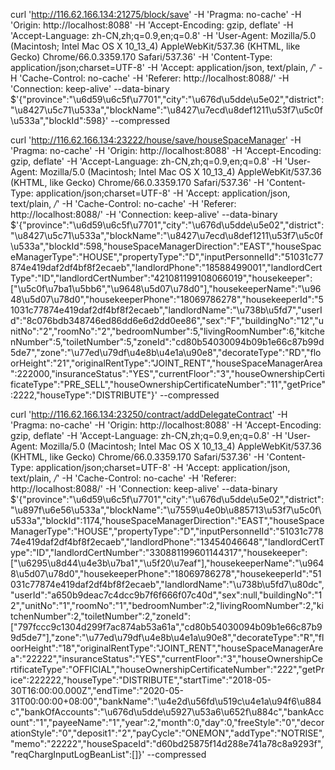 curl 'http://116.62.166.134:21275/block/save' -H 'Pragma: no-cache' -H 'Origin: http://localhost:8088' -H 'Accept-Encoding: gzip, deflate' -H 'Accept-Language: zh-CN,zh;q=0.9,en;q=0.8' -H 'User-Agent: Mozilla/5.0 (Macintosh; Intel Mac OS X 10_13_4) AppleWebKit/537.36 (KHTML, like Gecko) Chrome/66.0.3359.170 Safari/537.36' -H 'Content-Type: application/json;charset=UTF-8' -H 'Accept: application/json, text/plain, */*' -H 'Cache-Control: no-cache' -H 'Referer: http://localhost:8088/' -H 'Connection: keep-alive' --data-binary $'{"province":"\u6d59\u6c5f\u7701","city":"\u676d\u5dde\u5e02","district":"\u8427\u5c71\u533a","blockName":"\u8427\u7ecd\u8def1211\u53f7\u5c0f\u533a","blockId":598}' --compressed

curl 'http://116.62.166.134:23222/house/save/houseSpaceManager' -H 'Pragma: no-cache' -H 'Origin: http://localhost:8088' -H 'Accept-Encoding: gzip, deflate' -H 'Accept-Language: zh-CN,zh;q=0.9,en;q=0.8' -H 'User-Agent: Mozilla/5.0 (Macintosh; Intel Mac OS X 10_13_4) AppleWebKit/537.36 (KHTML, like Gecko) Chrome/66.0.3359.170 Safari/537.36' -H 'Content-Type: application/json;charset=UTF-8' -H 'Accept: application/json, text/plain, */*' -H 'Cache-Control: no-cache' -H 'Referer: http://localhost:8088/' -H 'Connection: keep-alive' --data-binary $'{"province":"\u6d59\u6c5f\u7701","city":"\u676d\u5dde\u5e02","district":"\u8427\u5c71\u533a","blockName":"\u8427\u7ecd\u8def1211\u53f7\u5c0f\u533a","blockId":598,"houseSpaceManagerDirection":"EAST","houseSpaceManagerType":"HOUSE","propertyType":"D","inputPersonnelId":"51031c77874e419daf2df4bf8f2ecaeb","landlordPhone":"18588499001","landlordCertType":"ID","landlordCertNumber":"421081199108066019","housekeeper":["\u5c0f\u7ba1\u5bb6","\u9648\u5d07\u78d0"],"housekeeperName":"\u9648\u5d07\u78d0","housekeeperPhone":"18069786278","housekeeperId":"51031c77874e419daf2df4bf8f2ecaeb","landlordName":"\u738b\u5fd7","userId":"8c076bdb348746ed86dd6e6d2dd0ee86","sex":"F","buildingNo":"12","unitNo":"2","roomNo":"2","bedroomNumber":5,"livingRoomNumber":6,"kitchenNumber":5,"toiletNumber":5,"zoneId":"cd80b54030094b09b1e66c87b99d5de7","zone":"\u77ed\u79df\u4e8b\u4e1a\u90e8","decorateType":"RD","floorHeight":"21","originalRentType":"JOINT_RENT","houseSpaceManagerArea":222000,"insuranceStatus":"YES","currentFloor":"3","houseOwnershipCertificateType":"PRE_SELL","houseOwnershipCertificateNumber":"11","getPrice":2222,"houseType":"DISTRIBUTE"}' --compressed

curl 'http://116.62.166.134:23250/contract/addDelegateContract' -H 'Pragma: no-cache' -H 'Origin: http://localhost:8088' -H 'Accept-Encoding: gzip, deflate' -H 'Accept-Language: zh-CN,zh;q=0.9,en;q=0.8' -H 'User-Agent: Mozilla/5.0 (Macintosh; Intel Mac OS X 10_13_4) AppleWebKit/537.36 (KHTML, like Gecko) Chrome/66.0.3359.170 Safari/537.36' -H 'Content-Type: application/json;charset=UTF-8' -H 'Accept: application/json, text/plain, */*' -H 'Cache-Control: no-cache' -H 'Referer: http://localhost:8088/' -H 'Connection: keep-alive' --data-binary $'{"province":"\u6d59\u6c5f\u7701","city":"\u676d\u5dde\u5e02","district":"\u897f\u6e56\u533a","blockName":"\u7559\u4e0b\u885713\u53f7\u5c0f\u533a","blockId":1174,"houseSpaceManagerDirection":"EAST","houseSpaceManagerType":"HOUSE","propertyType":"D","inputPersonnelId":"51031c77874e419daf2df4bf8f2ecaeb","landlordPhone":"13454046648","landlordCertType":"ID","landlordCertNumber":"330881199601144317","housekeeper":["\u6295\u8d44\u4e3b\u7ba1","\u5f20\u7eaf"],"housekeeperName":"\u9648\u5d07\u78d0","housekeeperPhone":"18069786278","housekeeperId":"51031c77874e419daf2df4bf8f2ecaeb","landlordName":"\u738b\u5fd7\u80dc","userId":"a650b9deac7c4dcc9b7f6f666f07c40d","sex":null,"buildingNo":"12","unitNo":"1","roomNo":"1","bedroomNumber":2,"livingRoomNumber":2,"kitchenNumber":2,"toiletNumber":2,"zoneId":["797fccc9c1304d299f7ac874ab53a61a","cd80b54030094b09b1e66c87b99d5de7"],"zone":"\u77ed\u79df\u4e8b\u4e1a\u90e8","decorateType":"R","floorHeight":"18","originalRentType":"JOINT_RENT","houseSpaceManagerArea":"22222","insuranceStatus":"YES","currentFloor":"3","houseOwnershipCertificateType":"OFFICIAL","houseOwnershipCertificateNumber":"222","getPrice":222222,"houseType":"DISTRIBUTE","startTime":"2018-05-30T16:00:00.000Z","endTime":"2020-05-31T00:00:00+08:00","bankName":"\u4e2d\u56fd\u519c\u4e1a\u94f6\u884c","bankOfAccounts":"\u676d\u5dde\u5927\u53a6\u652f\u884c","bankAccount":"1","payeeName":"1","year":2,"month":0,"day":0,"freeStyle":"0","decorationStyle":"0","deposit1":"2","payCycle":"ONEMON","addType":"NOTRISE","memo":"22222","houseSpaceId":"d60bd25875f14d288e741a78c8a9293f","reqChargInputLogBeanList":[]}' --compressed
